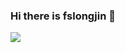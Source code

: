 ### Hi there is fslongjin 👋

<!--
**fslongjin/fslongjin** is a ✨ _special_ ✨ repository because its `README.md` (this file) appears on your GitHub profile.

Here are some ideas to get you started:

- 
- 🌱 I’m currently learning ...
- 👯 I’m looking to collaborate on ...
- 🤔 I’m looking for help with ...
- 💬 Ask me about ...
- 📫 How to reach me: ...
- 😄 Pronouns: ...
- ⚡ Fun fact: ...
-->
![](https://github-readme-stats.vercel.app/api?username=conlin-huang)
&nbsp;

<!--
![](https://github-readme-stats.vercel.app/api/top-langs/?username=conlin-huang&layout=compact&hide_border=true&hide_title=true)\
&nbsp;
-->
